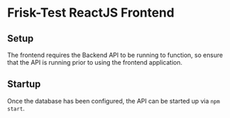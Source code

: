 # Frisk-Test ReactJS Frontend

## Setup

The frontend requires the Backend API to be running to function, so ensure that the API is running prior to using the frontend application.

## Startup
Once the database has been configured, the API can be started up via `npm start`.
